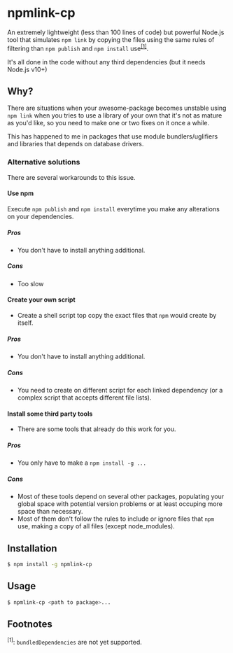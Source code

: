 # npmlink-cp

An extremely lightweight (less than 100 lines of code) but powerful Node.js tool 
that simulates `npm link` by copying the files using the same rules of 
filtering than `npm publish` and `npm install` use<sup>[[1]](#f1)</sup>.

It's all done in the code without any third dependencies (but it needs Node.js v10+)

## Why?
There are situations when your awesome-package becomes unstable using `npm link` when you tries to use a library of your own that it's not as mature as you'd like, so you need to make one or two fixes on it once a while.

This has happened to me in packages that use module bundlers/uglifiers and libraries that depends on database drivers.

### Alternative solutions
There are several workarounds to this issue.

#### Use npm
Execute `npm publish` and `npm install` everytime you make any alterations on your dependencies.
##### Pros 
- You don't have to install anything additional.
##### Cons
- Too slow

#### Create your own script
- Create a shell script top copy the exact files that `npm` would create by itself.
##### Pros 
- You don't have to install anything additional.
##### Cons
- You need to create on different script for each linked dependency (or a complex script that accepts different file lists).

#### Install some third party tools
- There are some tools that already do this work for you.
##### Pros 
- You only have to make a `npm install -g ...`
##### Cons
- Most of these tools depend on several other packages, populating your global space with potential version problems or at least occuping more space than necessary.
- Most of them don't follow the rules to include or ignore files that `npm` use, making a copy of all files (except node_modules).

## Installation

```bash
$ npm install -g npmlink-cp
```

## Usage

```bash
$ npmlink-cp <path to package>...
```

## Footnotes
<span id="f1"><sup>[1]</sup></span>: `bundledDependencies` are not yet supported.